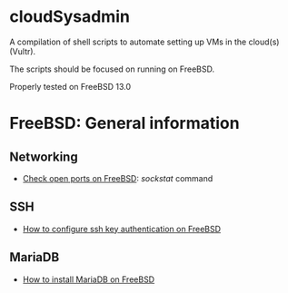 # cloudSysadmin

A compilation of shell scripts to automate setting up VMs in the cloud(s) (Vultr). 

The scripts should be focused on running on FreeBSD. 

Properly tested on FreeBSD 13.0

# FreeBSD: General information
## Networking
* [Check open ports on FreeBSD](https://linuxhint.com/check-open-ports-freebsd/): _sockstat_ command

## SSH
* [How to configure ssh key authentication on FreeBSD](https://www.digitalocean.com/community/tutorials/how-to-configure-ssh-key-based-authentication-on-a-freebsd-server)

## MariaDB
* [How to install MariaDB on FreeBSD](https://www.osradar.com/how-to-install-mariadb-on-freebsd-12/)

